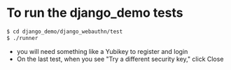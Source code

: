 # To run the django_demo tests

```sh
$ cd django_demo/django_webauthn/test
$ ./runner
```
  - you will need something like a Yubikey to register and login
  - On the last test, when you see "Try a different security key," click Close
